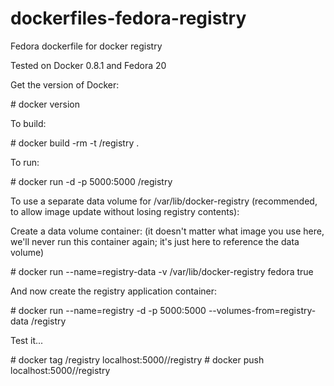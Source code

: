 dockerfiles-fedora-registry
========================

Fedora dockerfile for docker registry

Tested on Docker 0.8.1 and Fedora 20

Get the version of Docker:

\# docker version

To build:

\# docker build -rm -t <yourname>/registry .

To run:

\# docker run -d -p 5000:5000 <yourname>/registry

To use a separate data volume for /var/lib/docker-registry (recommended, to
allow image update without losing registry contents):

Create a data volume container: (it doesn't matter what image you use
here, we'll never run this container again; it's just here to
reference the data volume)

\# docker run --name=registry-data -v /var/lib/docker-registry fedora true

And now create the registry application container:

\# docker run --name=registry  -d -p 5000:5000 --volumes-from=registry-data <yourname>/registry

Test it...

\# docker tag <yourname>/registry localhost:5000/<yourname>/registry
\# docker push localhost:5000/<yourname>/registry
